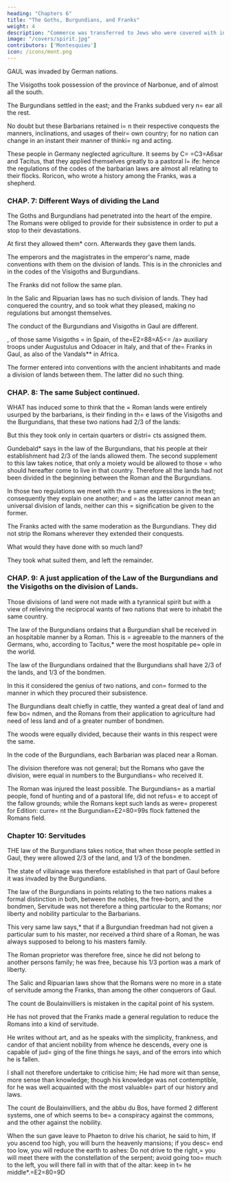 ```yaml
---
heading: "Chapters 6"
title: "The Goths, Burgundians, and Franks"
weight: 4
description: "Commerce was transferred to Jews who were covered with infamy."
image: "/covers/spirit.jpg"
contributors: ['Montesquieu']
icon: /icons/mont.png
---
```



GAUL was invaded by German nations. 

The Visigoths took possession of the province of Narbonue, and of almost all the south.

The Burgundians settled in the east; and the Franks subdued very n= ear all the rest.

No doubt but these Barbarians retained i= n their respective conquests the manners, inclinations, and usages of their= own country; for no nation can change in an instant their manner of thinki= ng and acting. 

These people in Germany neglected agriculture. It seems by C= =C3=A6sar and Tacitus, that they applied themselves greatly to a pastoral l= ife: hence the regulations of the codes of the barbarian laws are almost all relating to their flocks. Roricon, who wrote a history among the Franks, was a shepherd.



### CHAP. 7: Different Ways of dividing the Land


The Goths and Burgundians had penetrated into the heart of the empire.  The Romans were obliged to provide for their subsistence in order to put a stop to their devastations. 

At first they allowed them* corn. Afterwards they gave them lands.

The emperors and the magistrates in the emperor's name, made conventions with them on  the division of lands. This is in the chronicles and in the codes of the Visigoths and Burgundians.

The Franks did not follow the same plan.

In the Salic and Ripuarian laws has no such division of lands. They had conquered the country, and so took what they pleased, making no regulations but amongst themselves.

The conduct of the Burgundians and Visigoths in Gaul are different. 

, of those same Visigoths = in Spain, of the=E2=88=A5<= /a> auxiliary troops under Augustulus and Odoacer in Italy, and that of the= Franks in Gaul, as also of the Vandals** in Africa. 

The former entered into conventions with the ancient inhabitants and made a division  of lands between them. The latter did no such thing.

### CHAP. 8: The same Subject continued.

WHAT has induced some to think that the = Roman lands were entirely usurped by the barbarians, is their finding in th= e laws of the Visigoths and the Burgundians, that these two nations had 2/3 of the lands: 

But this they took only in certain quarters or distri= cts assigned them.

Gundebald* says in the law of the Burgundians, that his people at their establishment had 2/3 of the lands allowed them. The second supplement to this law takes notice, that only a moiety would be allowed to those = who should hereafter come to live in that country. Therefore all the lands had not been divided in the beginning between the Roman and the Burgundians.

In those two regulations we meet with th= e same expressions in the text; consequently they explain one another; and = as the latter cannot mean an universal division of lands, neither can this = signification be given to the former.

The Franks acted with the same moderation as the Burgundians. They did not strip the Romans wherever they extended their conquests.

What would they have done with so much land? 

They took what suited them, and left the remainder.

### CHAP. 9: A just application of the Law of the Burgundians and the Visigoths on the division of Lands.

Those divisions of land were not made with a tyrannical spirit but with a view of relieving the reciprocal wants of two nations that were to inhabit the same country.

The law of the Burgundians ordains that a Burgundian shall be received in an hospitable manner by a Roman. This is = agreeable to the manners of the Germans, who, according to Tacitus,* were the most hospitable pe= ople in the world.

The law of the Burgundians ordained that the Burgundians shall have 2/3 of the lands, and 1/3 of the bondmen. 

In this it considered the genius of two nations, and con= formed to the manner in which they procured their subsistence. 

The Burgundians dealt chiefly in cattle, they wanted a great deal of land and few bo= ndmen, and the Romans from their application to agriculture had need of less land and of a greater number of bondmen. 

The woods were equally divided, because their wants in this respect were the same.

In the code of the Burgundians, each Barbarian was placed near a Roman.

The division therefore was not general; but the Romans who gave the division, were equal in numbers to the Burgundians= who received it. 

The Roman was injured the least possible. The Burgundians= as a martial people, fond of hunting and of a pastoral life, did not refus= e to accept of the fallow grounds; while the Romans kept such lands as were= properest for Edition: curre= nt the Burgundian=E2=80=99s flock fattened the Romans field.


### Chapter 10: Servitudes

THE law of the Burgundians takes notice, that when those people settled in Gaul, they were allowed 2/3 of the land, and 1/3 of the bondmen. 

The state of villainage was therefore established in that part of Gaul before it was invaded by the Burgundians.

The law of the Burgundians in points relating to the two nations makes a formal distinction in both, between the nobles, the free-born, and the bondmen, Servitude was not therefore a thing particular to the Romans; nor liberty and nobility particular to the Barbarians.

This very same law says,* that if a Burgundian freedman had not given a particular sum to his master, nor received a third share of a Roman, he was always supposed to belong to his masters family. 

The Roman proprietor was therefore free, since he did not belong to another persons family; he was free, because his 1/3 portion was a mark of liberty.

The Salic and Ripuarian laws show that the Romans were no more in a state of servitude among the Franks, than among the other conquerors of Gaul.

The count de Boulainvilliers is mistaken in the capital point of his system.

He has not proved that the Franks made a general regulation to reduce the Romans into a kind of servitude.

He writes without art, and as he speaks with the simplicity, frankness, and candor of that ancient nobility from whence he descends, every one is capable of jud= ging of the fine things he says, and of the errors into which he is fallen.

I shall not therefore undertake to criticise him; He had more wit than sense, more sense than knowledge; though his knowledge was not contemptible, for he was well acquainted with the most valuable= part of our history and laws.

The count de Boulainvilliers, and the abbu du Bos, have formed 2 different systems, one of which seems to be= a conspiracy against the commons, and the other against the nobility.

When the sun gave leave to Phaeton to drive his chariot, he said to him, If you ascend too high, you will burn the heavenly mansions; if you desc= end too low, you will reduce the earth to ashes: Do not drive to the right,= you will meet there with the constellation of the serpent; avoid going too= much to the left, you will there fall in with that of the altar: keep in t= he middle*.=E2=80=9D


